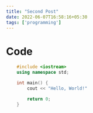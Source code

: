 ```yaml
---
title: "Second Post"
date: 2022-06-07T16:58:16+05:30
tags: ['programming']
---
```


# Code

```c++
	#include <iostream>
	using namespace std;

	int main() {
		cout << "Hello, World!"

		return 0;
	}
```

